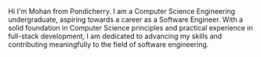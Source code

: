 Hi I'm Mohan from Pondicherry. I am a Computer Science Engineering undergraduate, aspiring towards a career as a Software Engineer. With a solid foundation in Computer Science principles and practical experience in full-stack development, I am dedicated to advancing my skills and contributing meaningfully to the field of software engineering.
<!---
mohancoder2k/mohancoder2k is a ✨ special ✨ repository because its `README.md` (this file) appears on your GitHub profile.
You can click the Preview link to take a look at your changes.
--->

